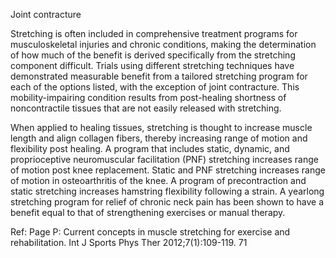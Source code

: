 Joint contracture

Stretching is often included in comprehensive treatment programs for musculoskeletal injuries and chronic
conditions, making the determination of how much of the benefit is derived specifically from the stretching
component difficult. Trials using different stretching techniques have demonstrated measurable benefit
from a tailored stretching program for each of the options listed, with the exception of joint contracture.
This mobility-impairing condition results from post-healing shortness of noncontractile tissues that are not
easily released with stretching.

When applied to healing tissues, stretching is thought to increase muscle length and align collagen fibers,
thereby increasing range of motion and flexibility post healing. A program that includes static, dynamic,
and proprioceptive neuromuscular facilitation (PNF) stretching increases range of motion post knee
replacement. Static and PNF stretching increases range of motion in osteoarthritis of the knee. A program
of precontraction and static stretching increases hamstring flexibility following a strain. A yearlong
stretching program for relief of chronic neck pain has been shown to have a benefit equal to that of
strengthening exercises or manual therapy.

Ref: Page P: Current concepts in muscle stretching for exercise and rehabilitation. Int J Sports Phys Ther 2012;7(1):109-119.
71